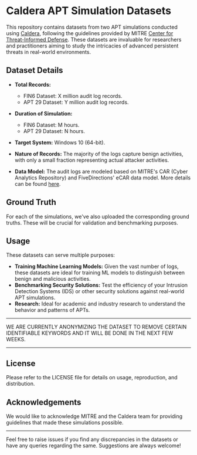 # Caldera APT Simulation Datasets

This repository contains datasets from two APT simulations conducted using [Caldera](https://caldera.mitre.org/), following the guidelines provided by MITRE [Center for Threat-Informed Defense](https://github.com/center-for-threat-informed-defense/adversary_emulation_library). These datasets are invaluable for researchers and practitioners aiming to study the intricacies of advanced persistent threats in real-world environments.

## Dataset Details

- **Total Records:** 
  - FIN6 Dataset: X million audit log records.
  - APT 29 Dataset: Y million audit log records.

- **Duration of Simulation:**
  - FIN6 Dataset: M hours.
  - APT 29 Dataset: N hours.

- **Target System:** Windows 10 (64-bit).

- **Nature of Records:** The majority of the logs capture benign activities, with only a small fraction representing actual attacker activities.

- **Data Model:** The audit logs are modeled based on MITRE's CAR (Cyber Analytics Repository) and FiveDirections' eCAR data model. More details can be found [here](https://github.com/FiveDirections/OpTC-data/blob/master/ecar.md).

## Ground Truth

For each of the simulations, we've also uploaded the corresponding ground truths. These will be crucial for validation and benchmarking purposes.

## Usage

These datasets can serve multiple purposes:
- **Training Machine Learning Models:** Given the vast number of logs, these datasets are ideal for training ML models to distinguish between benign and malicious activities.
- **Benchmarking Security Solutions:** Test the efficiency of your Intrusion Detection Systems (IDS) or other security solutions against real-world APT simulations.
- **Research:** Ideal for academic and industry research to understand the behavior and patterns of APTs.

--------------------------------------------------------------------------

WE ARE CURRENTLY ANONYMIZING THE DATASET TO REMOVE CERTAIN IDENTIFIABLE KEYWORDS AND IT WILL BE DONE IN THE NEXT FEW WEEKS.

--------------------------------------------------------------------------

## License

Please refer to the LICENSE file for details on usage, reproduction, and distribution.

## Acknowledgements

We would like to acknowledge MITRE and the Caldera team for providing guidelines that made these simulations possible.

---

Feel free to raise issues if you find any discrepancies in the datasets or have any queries regarding the same. Suggestions are always welcome!
